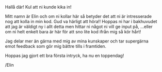
Hallå där! Kul att ni kunde kika in! 

Mitt namn är Elin och om ni kollar här så betyder det att ni är intresserade nog att kolla in min kod. Gud va härligt att höra!!
Hoppas ni har i bakhuvudet att jag är väldigt ny i allt detta men hittar ni något ni vill ge input på, 
...eller om ni helt enkelt bara är här för att sno lite kod ifrån mig så kör hårt!

Jag delar mer än gärna med mig av mina kunskaper och tar supergärna emot feedback som gör mig bättre tills i framtiden.

Hoppas jag gjort ett bra första intryck, ha nu en toppendag!

/Elin